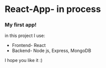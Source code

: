 # React-App- in process
<h3>My first app! </h3>
in this project I use:
<ul>
<li>Frontend- React</li>
<li>Backend- Node js, Express, MongoDB</li>
  </ul>
I hope you like it :)

